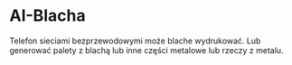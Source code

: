 # AI-Blacha
Telefon sieciami bezprzewodowymi może blache wydrukować. Lub generować palety z blachą lub inne części metalowe lub rzeczy z metalu. 
